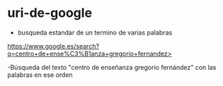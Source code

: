 # uri-de-google

- busqueda estandar de un termino de varias palabras
>
https://www.google.es/search?q=centro+de+ense%C3%B1anza+gregorio+fernandez>
>
-Búsqueda del texto "centro de enseñanza gregorio fernández" con las palabras en ese orden
